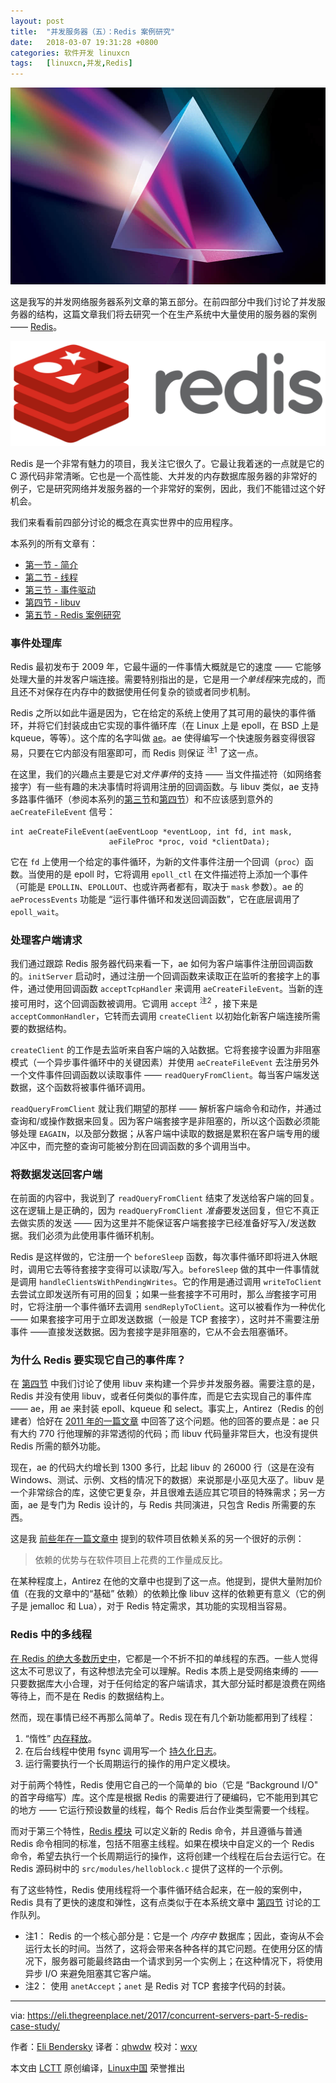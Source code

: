 ```yaml
---
layout: post
title:	"并发服务器（五）：Redis 案例研究"
date:	2018-03-07 19:31:28 +0800 
categories:	软件开发 linuxcn 
tags:	[linuxcn,并发,Redis]
---
```



![](/Asserts/Images/album/201803/07/193052v7z0xms080q9xx9q.jpg)


这是我写的并发网络服务器系列文章的第五部分。在前四部分中我们讨论了并发服务器的结构，这篇文章我们将去研究一个在生产系统中大量使用的服务器的案例—— [Redis](https://redis.io/)。


![Redis logo](/Asserts/Images/album/201803/07/193131qyvcbotjb0hvvsyf.png)


Redis 是一个非常有魅力的项目，我关注它很久了。它最让我着迷的一点就是它的 C 源代码非常清晰。它也是一个高性能、大并发的内存数据库服务器的非常好的例子，它是研究网络并发服务器的一个非常好的案例，因此，我们不能错过这个好机会。


我们来看看前四部分讨论的概念在真实世界中的应用程序。


本系列的所有文章有：


* [第一节 - 简介](/article-8993-1.html)
* [第二节 - 线程](/article-9002-1.html)
* [第三节 - 事件驱动](/article-9117-1.html)
* [第四节 - libuv](/article-9397-1.html)
* [第五节 - Redis 案例研究](http://eli.thegreenplace.net/2017/concurrent-servers-part-5-redis-case-study/)


### 事件处理库


Redis 最初发布于 2009 年，它最牛逼的一件事情大概就是它的速度 —— 它能够处理大量的并发客户端连接。需要特别指出的是，它是用*一个单线程*来完成的，而且还不对保存在内存中的数据使用任何复杂的锁或者同步机制。


Redis 之所以如此牛逼是因为，它在给定的系统上使用了其可用的最快的事件循环，并将它们封装成由它实现的事件循环库（在 Linux 上是 epoll，在 BSD 上是 kqueue，等等）。这个库的名字叫做 [ae](https://redis.io/topics/internals-rediseventlib)。ae 使得编写一个快速服务器变得很容易，只要在它内部没有阻塞即可，而 Redis 则保证 <sup> 注1</sup> 了这一点。


在这里，我们的兴趣点主要是它对*文件事件*的支持 —— 当文件描述符（如网络套接字）有一些有趣的未决事情时将调用注册的回调函数。与 libuv 类似，ae 支持多路事件循环（参阅本系列的[第三节](/article-9117-1.html)和[第四节](/article-9397-1.html)）和不应该感到意外的 `aeCreateFileEvent` 信号：



```
int aeCreateFileEvent(aeEventLoop *eventLoop, int fd, int mask,
                      aeFileProc *proc, void *clientData);

```

它在 `fd` 上使用一个给定的事件循环，为新的文件事件注册一个回调（`proc`）函数。当使用的是 epoll 时，它将调用 `epoll_ctl` 在文件描述符上添加一个事件（可能是 `EPOLLIN`、`EPOLLOUT`、也或许两者都有，取决于 `mask` 参数）。ae 的 `aeProcessEvents` 功能是 “运行事件循环和发送回调函数”，它在底层调用了 `epoll_wait`。


### 处理客户端请求


我们通过跟踪 Redis 服务器代码来看一下，ae 如何为客户端事件注册回调函数的。`initServer` 启动时，通过注册一个回调函数来读取正在监听的套接字上的事件，通过使用回调函数 `acceptTcpHandler` 来调用 `aeCreateFileEvent`。当新的连接可用时，这个回调函数被调用。它调用 `accept` <sup> 注2</sup> ，接下来是 `acceptCommonHandler`，它转而去调用 `createClient` 以初始化新客户端连接所需要的数据结构。


`createClient` 的工作是去监听来自客户端的入站数据。它将套接字设置为非阻塞模式（一个异步事件循环中的关键因素）并使用 `aeCreateFileEvent` 去注册另外一个文件事件回调函数以读取事件 —— `readQueryFromClient`。每当客户端发送数据，这个函数将被事件循环调用。


`readQueryFromClient` 就让我们期望的那样 —— 解析客户端命令和动作，并通过查询和/或操作数据来回复。因为客户端套接字是非阻塞的，所以这个函数必须能够处理 `EAGAIN`，以及部分数据；从客户端中读取的数据是累积在客户端专用的缓冲区中，而完整的查询可能被分割在回调函数的多个调用当中。


### 将数据发送回客户端


在前面的内容中，我说到了 `readQueryFromClient` 结束了发送给客户端的回复。这在逻辑上是正确的，因为 `readQueryFromClient` *准备*要发送回复，但它不真正去做实质的发送 —— 因为这里并不能保证客户端套接字已经准备好写入/发送数据。我们必须为此使用事件循环机制。


Redis 是这样做的，它注册一个 `beforeSleep` 函数，每次事件循环即将进入休眠时，调用它去等待套接字变得可以读取/写入。`beforeSleep` 做的其中一件事情就是调用 `handleClientsWithPendingWrites`。它的作用是通过调用 `writeToClient` 去尝试立即发送所有可用的回复；如果一些套接字不可用时，那么*当*套接字可用时，它将注册一个事件循环去调用 `sendReplyToClient`。这可以被看作为一种优化 —— 如果套接字可用于立即发送数据（一般是 TCP 套接字），这时并不需要注册事件 ——直接发送数据。因为套接字是非阻塞的，它从不会去阻塞循环。


### 为什么 Redis 要实现它自己的事件库？


在 [第四节](/article-9397-1.html) 中我们讨论了使用 libuv 来构建一个异步并发服务器。需要注意的是，Redis 并没有使用 libuv，或者任何类似的事件库，而是它去实现自己的事件库 —— ae，用 ae 来封装 epoll、kqueue 和 select。事实上，Antirez（Redis 的创建者）恰好在 [2011 年的一篇文章](http://oldblog.antirez.com/post/redis-win32-msft-patch.html) 中回答了这个问题。他的回答的要点是：ae 只有大约 770 行他理解的非常透彻的代码；而 libuv 代码量非常巨大，也没有提供 Redis 所需的额外功能。


现在，ae 的代码大约增长到 1300 多行，比起 libuv 的 26000 行（这是在没有 Windows、测试、示例、文档的情况下的数据）来说那是小巫见大巫了。libuv 是一个非常综合的库，这使它更复杂，并且很难去适应其它项目的特殊需求；另一方面，ae 是专门为 Redis 设计的，与 Redis 共同演进，只包含 Redis 所需要的东西。


这是我 [前些年在一篇文章中](http://eli.thegreenplace.net/2017/benefits-of-dependencies-in-software-projects-as-a-function-of-effort/) 提到的软件项目依赖关系的另一个很好的示例：



> 
> 依赖的优势与在软件项目上花费的工作量成反比。
> 
> 
> 


在某种程度上，Antirez 在他的文章中也提到了这一点。他提到，提供大量附加价值（在我的文章中的“基础” 依赖）的依赖比像 libuv 这样的依赖更有意义（它的例子是 jemalloc 和 Lua），对于 Redis 特定需求，其功能的实现相当容易。


### Redis 中的多线程


[在 Redis 的绝大多数历史中](http://antirez.com/news/93)，它都是一个不折不扣的单线程的东西。一些人觉得这太不可思议了，有这种想法完全可以理解。Redis 本质上是受网络束缚的 —— 只要数据库大小合理，对于任何给定的客户端请求，其大部分延时都是浪费在网络等待上，而不是在 Redis 的数据结构上。


然而，现在事情已经不再那么简单了。Redis 现在有几个新功能都用到了线程：


1. “惰性” [内存释放](http://antirez.com/news/93)。
2. 在后台线程中使用 fsync 调用写一个 [持久化日志](https://redis.io/topics/persistence)。
3. 运行需要执行一个长周期运行的操作的用户定义模块。


对于前两个特性，Redis 使用它自己的一个简单的 bio（它是 “Background I/O" 的首字母缩写）库。这个库是根据 Redis 的需要进行了硬编码，它不能用到其它的地方 —— 它运行预设数量的线程，每个 Redis 后台作业类型需要一个线程。


而对于第三个特性，[Redis 模块](https://redis.io/topics/modules-intro) 可以定义新的 Redis 命令，并且遵循与普通 Redis 命令相同的标准，包括不阻塞主线程。如果在模块中自定义的一个 Redis 命令，希望去执行一个长周期运行的操作，这将创建一个线程在后台去运行它。在 Redis 源码树中的 `src/modules/helloblock.c` 提供了这样的一个示例。


有了这些特性，Redis 使用线程将一个事件循环结合起来，在一般的案例中，Redis 具有了更快的速度和弹性，这有点类似于在本系统文章中 [第四节](/article-9397-1.html) 讨论的工作队列。


* 注1： Redis 的一个核心部分是：它是一个 *内存中* 数据库；因此，查询从不会运行太长的时间。当然了，这将会带来各种各样的其它问题。在使用分区的情况下，服务器可能最终路由一个请求到另一个实例上；在这种情况下，将使用异步 I/O 来避免阻塞其它客户端。
* 注2： 使用 `anetAccept`；`anet` 是 Redis 对 TCP 套接字代码的封装。




---


via: <https://eli.thegreenplace.net/2017/concurrent-servers-part-5-redis-case-study/>


作者：[Eli Bendersky](https://eli.thegreenplace.net/pages/about) 译者：[qhwdw](https://github.com/qhwdw) 校对：[wxy](https://github.com/wxy)


本文由 [LCTT](https://github.com/LCTT/TranslateProject) 原创编译，[Linux中国](https://linux.cn/) 荣誉推出
